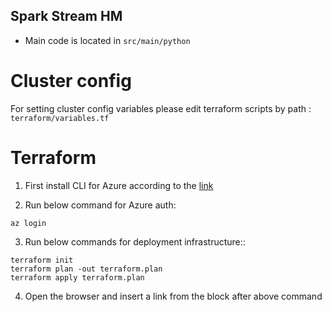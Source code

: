 ## Spark Stream HM

* Main code is located in `src/main/python`

# Cluster config

For setting cluster config variables please edit terraform scripts by path : `terraform/variables.tf`

# Terraform

1) First install CLI for Azure according to the [link](https://docs.microsoft.com/en-us/cli/azure/install-azure-cli)

2) Run below command for Azure auth: 
```
az login
```
3) Run below commands for deployment infrastructure::
```
terraform init
terraform plan -out terraform.plan
terraform apply terraform.plan
```
4) Open the browser and insert a link from the block after above command



